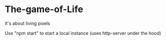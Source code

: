 # The-game-of-Life

It's about living pixels

Use "npm start" to start a local instance (uses http-server under the hood)
